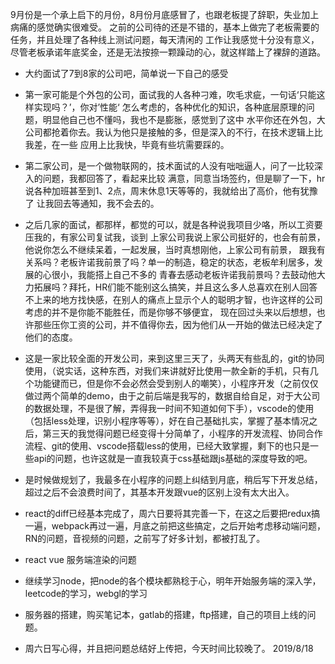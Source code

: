  9月份是一个承上启下的月份，8月份月底感冒了，也跟老板提了辞职，失业加上病痛的感觉确实很难受。
 之前的公司待的还是不错的，基本上做完了老板需要的任务，并且处理了各种线上测试问题，每天清闲的
 工作让我感觉十分没有意义，尽管老板承诺年底奖金，还是无法按捺一颗躁动的心，就这样踏上了裸辞的道路。

- 大约面试了7到8家的公司吧，简单说一下自己的感受

 - 第一家可能是个外包的公司，面试我的人各种刁难，吹毛求疵，一句话‘只能这样实现吗？’，你对’性能‘
 怎么考虑的，各种优化的知识，各种底层原理的问题，明显他自己也不懂吗，我也不是膨胀，感觉到了这中
 水平你还在外包，大公司都抢着你去。我认为他只是接触的多，但是深入的不行，在技术逻辑上比我差，在一些
 应用上比我快，毕竟有些坑需要踩的。

 - 第二家公司，是一个做物联网的，技术面试的人没有咄咄逼人，问了一比较深入的问题，我都回答了，看起来比较
 满意，同意当场签约，但是聊了一下，hr说各种加班甚至到1、2点，周末休息1天等等的，我就给出了高价，他有犹豫了
 让我回去等通知，我不会去的。

 - 之后几家的面试，都那样，都觉的可以，就是各种说我项目少咯，所以工资要压我的，有家公司复试我，谈到
 上家公司我说上家公司挺好的，也会有前景，他说你怎么不继续呆着，一起发展，当时真想刚他，上家公司有前景，
 跟我有关系吗？老板许诺我前景了吗？单一的制造，稳定的状态，老板牟利居多，发展的心很小，我能搭上自己不多的
 青春去感动老板许诺我前景吗？去鼓动他大力拓展吗？拜托，HR们能不能别这么搞笑，并且这么多人总喜欢在别人回答不上来的地方找快感，在别人的痛点上显示个人的聪明才智，也许这样的公司考虑的并不是你能不能胜任，而是你够不够便宜，
 现在回过头来以后想想，也许那些压你工资的公司，并不值得你去，因为他们从一开始的做法已经决定了他们的态度。

 - 这是一家比较全面的开发公司，来到这里三天了，头两天有些乱的，git的协同使用，（说实话，这种东西，对我们来讲就好比使用一款全新的手机，只有几个功能键而已，但是你不会必然会受到别人的嘲笑），小程序开发（之前仅仅做过两个简单的demo，由于之前后端是我写的，数据自给自足，对于大公司的数据处理，不是很了解，弄得我一时间不知道如何下手），vscode的使用（包括less处理，识别小程序等等），好在自己基础扎实，掌握了基本情况之后，第三天的我觉得问题已经变得十分简单了，小程序的开发流程、协同合作流程、git的使用、vscode搭载less的使用，已经大致掌握，剩下的也只是一些api的问题，也许这就是一直我较真于css基础跟js基础的深度导致的吧。


 - 是时候做规划了，我最多在小程序的问题上纠结到月底，稍后写下开发总结，超过之后不会浪费时间了，其基本开发跟vue的区别上没有太大出入。


 - react的diff已经基本完成了，周六日要将其完善一下，在这之后要把redux搞一遍，webpack再过一遍，月底之前把这些搞定，之后开始考虑移动端问题，RN的问题，音视频的问题，之前写了好多计划，都被打乱了。
 - react vue 服务端渲染的问题

 - 继续学习node，把node的各个模块都熟稔于心，明年开始服务端的深入学，leetcode的学习，webgl的学习

 - 服务器的搭建，购买笔记本，gatlab的搭建，ftp搭建，自己的项目上线的问题。

 - 周六日写心得，并且把问题总结好上传把，今天时间比较晚了。 2019/8/18
